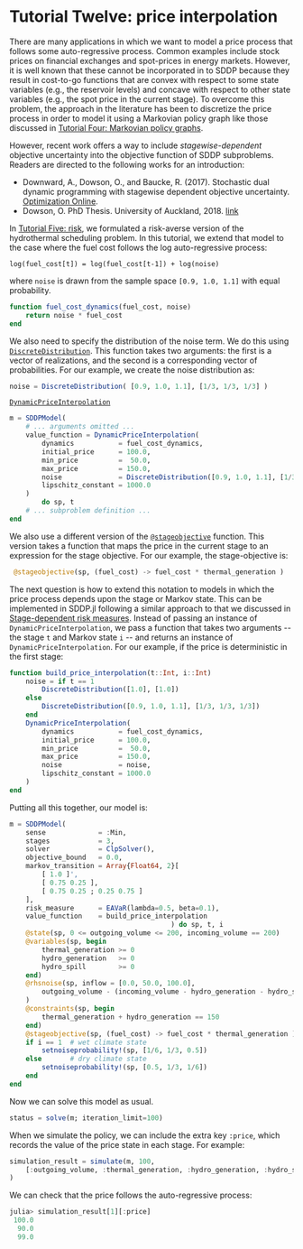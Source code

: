 # Tutorial Twelve: price interpolation

There are many applications in which we want to model a price process that
follows some auto-regressive process. Common examples include stock prices on
financial exchanges and spot-prices in energy markets. However, it is well known
that these cannot be incorporated in to SDDP because they result in cost-to-go
functions that are convex with respect to some state variables (e.g., the
reservoir levels) and concave with respect to other state variables (e.g., the
spot price in the current stage). To overcome this problem, the approach in the
literature has been to discretize the price process in order to model it using a
Markovian policy graph like those discussed in [Tutorial Four: Markovian policy graphs](@ref).

However, recent work offers a way to include *stagewise-dependent* objective
uncertainty into the objective function of SDDP subproblems. Readers are
directed to the following works for an introduction:
 - Downward, A., Dowson, O., and Baucke, R. (2017). Stochastic dual dynamic
   programming with stagewise dependent objective uncertainty.
   [Optimization Online](http://www.optimization-online.org/DB_HTML/2018/02/6454.html).
 - Dowson, O. PhD Thesis. University of Auckland, 2018. [link](../assets/dowson_thesis.pdf)

In [Tutorial Five: risk](@ref), we formulated a risk-averse version of the
hydrothermal scheduling problem. In this tutorial, we extend that model to the
case where the fuel cost follows the log auto-regressive process:
 ```
 log(fuel_cost[t]) = log(fuel_cost[t-1]) + log(noise)
```
where `noise` is drawn from the sample space `[0.9, 1.0, 1.1]` with equal
probability.


```julia
function fuel_cost_dynamics(fuel_cost, noise)
    return noise * fuel_cost
end
```

We also need to specify the distribution of the noise term. We do this using
[`DiscreteDistribution`](@ref). This function takes two arguments: the first is
a vector of realizations, and the second is a corresponding vector of
probabilities. For our example, we create the noise distribution as:
```julia
noise = DiscreteDistribution( [0.9, 1.0, 1.1], [1/3, 1/3, 1/3] )
```

[`DynamicPriceInterpolation`](@ref)
```julia
m = SDDPModel(
    # ... arguments omitted ...
    value_function = DynamicPriceInterpolation(
        dynamics           = fuel_cost_dynamics,
        initial_price      = 100.0,
        min_price          =  50.0,
        max_price          = 150.0,
        noise              = DiscreteDistribution([0.9, 1.0, 1.1], [1/3, 1/3, 1/3]),
        lipschitz_constant = 1000.0
    )
        do sp, t
    # ... subproblem definition ...
end
```

We also use a different version of the [`@stageobjective`](@ref) function. This
version takes a function that maps the price in the current stage to an
expression for the stage objective. For our example, the stage-objective is:
```julia
 @stageobjective(sp, (fuel_cost) -> fuel_cost * thermal_generation )
```

The next question is how to extend this notation to models in which the price
process depends upon the stage or Markov state. This can be implemented in
SDDP.jl following a similar approach to that we discussed in [Stage-dependent risk measures](@ref).
Instead of passing an instance of `DynamicPriceInterpolation`, we pass a
function that takes two arguments -- the stage `t` and Markov state `i` -- and
returns an instance of `DynamicPriceInterpolation`. For our example, if the
price is deterministic in the first stage:
```julia
function build_price_interpolation(t::Int, i::Int)
    noise = if t == 1
        DiscreteDistribution([1.0], [1.0])
    else
        DiscreteDistribution([0.9, 1.0, 1.1], [1/3, 1/3, 1/3])
    end
    DynamicPriceInterpolation(
        dynamics           = fuel_cost_dynamics,
        initial_price      = 100.0,
        min_price          =  50.0,
        max_price          = 150.0,
        noise              = noise,
        lipschitz_constant = 1000.0
    )
end
```

Putting all this together, our model is:
```julia
m = SDDPModel(
    sense             = :Min,
    stages            = 3,
    solver            = ClpSolver(),
    objective_bound   = 0.0,
    markov_transition = Array{Float64, 2}[
        [ 1.0 ]',
        [ 0.75 0.25 ],
        [ 0.75 0.25 ; 0.25 0.75 ]
    ],
    risk_measure      = EAVaR(lambda=0.5, beta=0.1),
    value_function    = build_price_interpolation
                                        ) do sp, t, i
    @state(sp, 0 <= outgoing_volume <= 200, incoming_volume == 200)
    @variables(sp, begin
        thermal_generation >= 0
        hydro_generation   >= 0
        hydro_spill        >= 0
    end)
    @rhsnoise(sp, inflow = [0.0, 50.0, 100.0],
        outgoing_volume - (incoming_volume - hydro_generation - hydro_spill) == inflow
    )
    @constraints(sp, begin
        thermal_generation + hydro_generation == 150
    end)
    @stageobjective(sp, (fuel_cost) -> fuel_cost * thermal_generation )
    if i == 1  # wet climate state
        setnoiseprobability!(sp, [1/6, 1/3, 0.5])
    else       # dry climate state
        setnoiseprobability!(sp, [0.5, 1/3, 1/6])
    end
end
```

Now we can solve this model as usual.
```julia
status = solve(m; iteration_limit=100)
```
When we simulate the policy, we can include the extra key `:price`, which
records the value of the price state in each stage. For example:
```julia
simulation_result = simulate(m, 100,
    [:outgoing_volume, :thermal_generation, :hydro_generation, :hydro_spill, :price]
)
```

We can check that the price follows the auto-regressive process:
```julia
julia> simulation_result[1][:price]
 100.0
  90.0
  99.0
```
